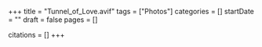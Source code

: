 +++
title = "Tunnel_of_Love.avif"
tags = ["Photos"]
categories = []
startDate = ""
draft = false
pages = []

citations = []
+++
